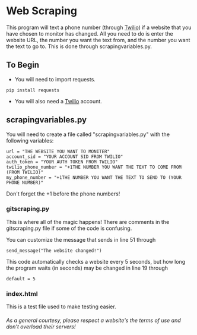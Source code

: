 # Web Scraping

This program will text a phone number (through [Twilio](https://www.twilio.com)) if a website that you have chosen to monitor has changed. All you need to do is enter the website URL, the number you want the text from, and the number you want the text to go to. This is done through scrapingvariables.py.

## To Begin
- You will need to import requests.
```
pip install requests
```
- You will also need a [Twilio](https://www.twilio.com) account.

## scrapingvariables.py
You will need to create a file called "scrapingvariables.py" with the following variables:
```
url = "THE WEBSITE YOU WANT TO MONITER"
account_sid = "YOUR ACCOUNT SID FROM TWILIO"
auth_token = "YOUR AUTH TOKEN FROM TWILIO"
twilio_phone_number = "+1THE NUMBER YOU WANT THE TEXT TO COME FROM (FROM TWILIO)"
my_phone_number = "+1THE NUMBER YOU WANT THE TEXT TO SEND TO (YOUR PHONE NUMBER)"
```
Don't forget the +1 before the phone numbers!

### gitscraping.py
This is where all of the magic happens! There are comments in the gitscraping.py file if some of the code is confusing.

You can customize the message that sends in line 51 through 
```
send_message("The website changed!")
```
This code automatically checks a website every 5 seconds, but how long the program waits (in seconds) may be changed in line 19 through
```
default = 5
```

### index.html
This is a test file used to make testing easier.

###### As a general courtesy, please respect a website's the terms of use and don't overload their servers!
